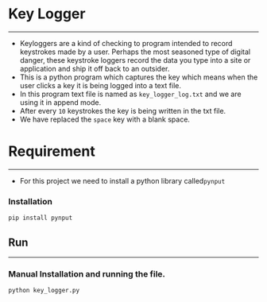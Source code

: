 # Key Logger
___
* Keyloggers are a kind of checking to program intended to record keystrokes made by a user. Perhaps the most seasoned type of digital danger, these keystroke loggers       record the data you type into a site or application and ship it off back to an outsider.
* This is a python program which captures the key which means when the user clicks a key it is being logged into a text file.
* In this program text file is named as `key_logger_log.txt` and we are using it in append mode.
* After every `10` keystrokes the key is being written in the txt file.
* We have replaced the `space` key with a blank space.
# Requirement
___
* For this project we need to install a python library called`pynput`
### Installation
```
pip install pynput
```
## Run
___
### Manual Installation and running the file.
```
python key_logger.py
```
